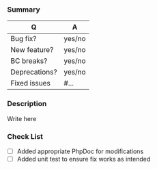 ### Summary

| Q             | A
| ------------- | ---
| Bug fix?      | yes/no
| New feature?  | yes/no
| BC breaks?    | yes/no
| Deprecations? | yes/no
| Fixed issues  | #... <!-- #-prefixed issue number(s), if any -->

### Description

<!--
  - Describe what bug or issue your pull request is fixing.
  - Describe what new features your pull request are introducing.
-->

Write here

### Check List

- [ ] Added appropriate PhpDoc for modifications
- [ ] Added unit test to ensure fix works as intended
